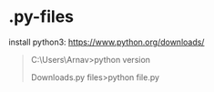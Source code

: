 # .py-files
install python3:
https://www.python.org/downloads/

<blockquote>
  C:\Users\Arnav>python version

  Downloads\.py files>python file.py
</blockquote>
